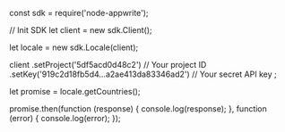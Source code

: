 const sdk = require('node-appwrite');

// Init SDK
let client = new sdk.Client();

let locale = new sdk.Locale(client);

client
    .setProject('5df5acd0d48c2') // Your project ID
    .setKey('919c2d18fb5d4...a2ae413da83346ad2') // Your secret API key
;

let promise = locale.getCountries();

promise.then(function (response) {
    console.log(response);
}, function (error) {
    console.log(error);
});